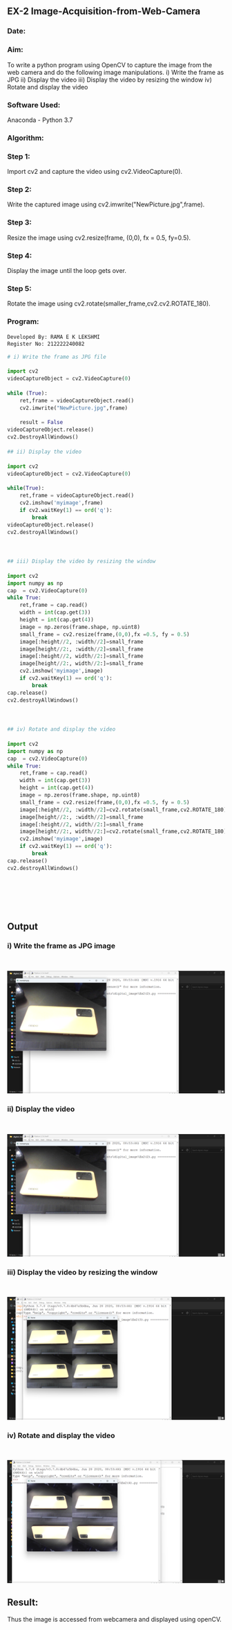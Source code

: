 ## EX-2  Image-Acquisition-from-Web-Camera
### Date: 
### Aim:
 To write a python program using OpenCV to capture the image from the web camera and do the following image manipulations.
i) Write the frame as JPG 
ii) Display the video 
iii) Display the video by resizing the window
iv) Rotate and display the video

### Software Used:
Anaconda - Python 3.7
### Algorithm:
### Step 1:
Import cv2 and capture the video using cv2.VideoCapture(0).
### Step 2:
Write the captured image using cv2.imwrite("NewPicture.jpg",frame).
### Step 3:
Resize the image using cv2.resize(frame, (0,0), fx = 0.5, fy=0.5).
### Step 4:
Display the image until the loop gets over.
### Step 5:
Rotate the image using cv2.rotate(smaller_frame,cv2.cv2.ROTATE_180).

### Program:
```
Developed By: RAMA E K LEKSHMI
Register No: 212222240082
```
```py
# i) Write the frame as JPG file

import cv2
videoCaptureObject = cv2.VideoCapture(0)

while (True):
    ret,frame = videoCaptureObject.read()
    cv2.imwrite("NewPicture.jpg",frame)
    
    result = False
videoCaptureObject.release()
cv2.DestroyAllWindows()

## ii) Display the video

import cv2
videoCaptureObject = cv2.VideoCapture(0)

while(True):
    ret,frame = videoCaptureObject.read()
    cv2.imshow('myimage',frame)
    if cv2.waitKey(1) == ord('q'):
        break
videoCaptureObject.release()
cv2.destroyAllWindows()



## iii) Display the video by resizing the window

import cv2
import numpy as np
cap  = cv2.VideoCapture(0)
while True:
    ret,frame = cap.read()
    width = int(cap.get(3))
    height = int(cap.get(4))
    image = np.zeros(frame.shape, np.uint8)
    small_frame = cv2.resize(frame,(0,0),fx =0.5, fy = 0.5)
    image[:height//2, :width//2]=small_frame
    image[height//2:, :width//2]=small_frame
    image[:height//2, width//2:]=small_frame
    image[height//2:, width//2:]=small_frame
    cv2.imshow('myimage',image)
    if cv2.waitKey(1) == ord('q'):
        break
cap.release()
cv2.destroyAllWindows()



## iv) Rotate and display the video

import cv2
import numpy as np
cap  = cv2.VideoCapture(0)
while True:
    ret,frame = cap.read()
    width = int(cap.get(3))
    height = int(cap.get(4))
    image = np.zeros(frame.shape, np.uint8)
    small_frame = cv2.resize(frame,(0,0),fx =0.5, fy = 0.5)
    image[:height//2, :width//2]=cv2.rotate(small_frame,cv2.ROTATE_180)
    image[height//2:, :width//2]=small_frame
    image[:height//2, width//2:]=small_frame
    image[height//2:, width//2:]=cv2.rotate(small_frame,cv2.ROTATE_180)
    cv2.imshow('myimage',image)
    if cv2.waitKey(1) == ord('q'):
        break
cap.release()
cv2.destroyAllWindows()







```
## Output

### i) Write the frame as JPG image
</br>

![](s1.png)
</br>


### ii) Display the video
</br>

![](s1.png)
</br>


### iii) Display the video by resizing the window
</br>

![](s3.png)
</br>



### iv) Rotate and display the video
</br>

![](s4.png)
</br>





## Result:
Thus the image is accessed from webcamera and displayed using openCV.
